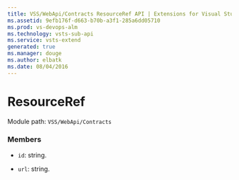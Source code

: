 ```yaml
---
title: VSS/WebApi/Contracts ResourceRef API | Extensions for Visual Studio Team Services
ms.assetid: 9efb176f-d663-b70b-a3f1-285a6dd05710
ms.prod: vs-devops-alm
ms.technology: vsts-sub-api
ms.service: vsts-extend
generated: true
ms.manager: douge
ms.author: elbatk
ms.date: 08/04/2016
---
```


# ResourceRef

Module path: `VSS/WebApi/Contracts`


### Members

* `id`: string. 

* `url`: string. 

